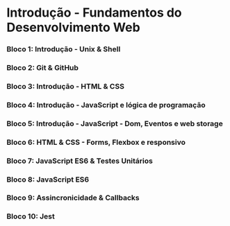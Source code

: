 # Introdução - Fundamentos do Desenvolvimento Web

### Bloco 1: Introdução - Unix & Shell
### Bloco 2: Git & GitHub
### Bloco 3: Introdução - HTML & CSS
### Bloco 4: Introdução - JavaScript e lógica de programação
### Bloco 5: Introdução - JavaScript - Dom, Eventos e web storage
### Bloco 6: HTML & CSS - Forms, Flexbox e responsivo
### Bloco 7: JavaScript ES6 & Testes Unitários
### Bloco 8: JavaScript ES6
### Bloco 9: Assincronicidade & Callbacks
### Bloco 10: Jest
